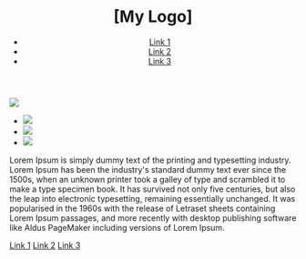 <!DOCTYPE html>
<html>
    <!--Note: head is all of the prerequisite information about the webpage-->
    <head>
        <title>[add favicon] Sheraim's Coffee Shop</title>
    </head>
<body>
    <!-- All of the page content goes in the body-->
    <header>
        <h1>[My Logo]</h1>
            <nav>
                <ul>
                    <!--If the website is unknown enter # or /as a placeholder, which
                     will just take you back to the homepage when clicked-->
                    <li> <a href="#">Link 1</a></li>
                    <li> <a href="#">Link 2</a></li>
                    <li> <a href="#">Link 3</a></li>
                </ul>
            </nav>
    </header>
    <main>
        <img src="http://placehold.it/960x450">
         <ul>
            <li><img src="http://placehold.it/300x150"></li>
            <li><img src="http://placehold.it/300x150"></li>
            <li><img src="http://placehold.it/300x150"></li>
         </ul>
    </main>
    <section>
        <p>
            Lorem Ipsum is simply dummy text of the printing and typesetting industry. Lorem Ipsum has been the industry's standard dummy text ever since the 1500s, when an unknown printer took a galley of type and scrambled it to make a type specimen book. It has survived not only five centuries, but also the leap into electronic typesetting, remaining essentially unchanged. It was popularised in the 1960s with the release of Letraset sheets containing Lorem Ipsum passages, and more recently with desktop publishing software like Aldus PageMaker including versions of Lorem Ipsum.
        </p>
    </section> 
</body>

<footer><a href="#">Link 1</a></li> <a href="#">Link 2</a></li> <a href="#">Link 3</a></li>
</footer>
</html>

